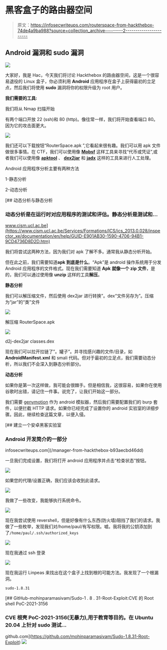# 黑客盒子的路由器空间

> 原文：<https://infosecwriteups.com/routerspace-from-hackthebox-74de4a9ba988?source=collection_archive---------2----------------------->

## Android 漏洞和 sudo 漏洞

![](img/105bbb480a2a9e6e9ab5647ce3571372.png)

大家好，我是 Hac，今天我们将讨论 Hackthebox 的路由器空间，这是一个很容易退役的 Linux 盒子，你必须利用 **Android** 应用程序在盒子上获得最初的立足点，然后我们将使用 **sudo** 漏洞将你的权限升级为 root 用户。

**我们需要的工具:**

我们将从 Nmap 扫描开始

有两个端口开放 22 (ssh)和 80 (http)。像往常一样，我们将开始查看端口 80。因为它的攻击面更大。

![](img/1bd819788f60337147e68560f16d6bf0.png)

我们还可以下载按钮“RouterSpace.apk ”,它看起来很有趣。我们可以用 apk 文件做很多事情。在 CTF，我们可以使用像 [**Mobsf**](https://github.com/MobSF/Mobile-Security-Framework-MobSF) 这样工具来寻找“代币或凭证”,或者我们可以使用像 [**apktool**](https://github.com/iBotPeaches/Apktool) 、 [**dex2jar**](https://www.kali.org/tools/dex2jar/) 和 [**jadx**](https://github.com/skylot/jadx) 这样的工具来进行人工处理。

Android 应用程序分析主要有两种方法

1-静态分析

2-动态分析

 [## 动态分析与静态分析

### 动态分析是在运行时对应用程序的测试和评估。静态分析是测试和…

www.cism.ucl.ac.be](https://www.cism.ucl.ac.be/Services/Formations/ICS/ics_2013.0.028/inspector_xe/documentation/en/help/GUID-E901AB30-1590-4706-94B1-9CD4736D8D2D.htm) 

我们将尝试这两种方法，因为我们对 apk 了解不多。通常我从静态分析开始。

但在此之前，我们需要知道**apk 到底是什么**。“Apk”是 android 操作系统用于分发 Android 应用程序的文件格式。现在我们需要知道 **Apk** **就像一个 zip 文件**，是的，我们可以通过使用像 **unzip** 这样的工具**解压**。

**静态分析**

我们可以解压缩文件，然后使用 dex2jar 进行转换”。dex“文件另存为”。压缩为“jar”的“类”文件

![](img/0b778268e3c859d65809a55549ef4ff0.png)

解压缩 RouterSpace.apk

![](img/bda8fb29781942666cd04f07dbc10b0f.png)

d2j-dex2jar classes.dex

现在我们可以拉开拉链了”。罐子”。并寻找感兴趣的文件/目录，如 **AndroidManifest.xml** 和 smali 代码。但对于最初的立足点，我们需要动态分析，所以我们不会深入到静态分析部分。

**动态分析**

如果你是第一次这样做，我可能会很棘手。但是相信我，这很容易，如果你在使用谷歌时出错，请记住一件事。说完了，让我们开始这一部分。

我们需要 [genymotion](https://www.genymotion.com/) 作为 android 模拟器，然后我们需要配置我们的 burp 套件，以便拦截 HTTP 请求。如果你已经完成了设置你的 android 实验室的详细步骤。因此，继续检查这篇文章，以便入侵。

[](/manager-from-hackthebox-b93aecbd46dd) [## 建立一个安卓黑客实验室

### Android 开发简介的一部分

infosecwriteups.com](/manager-from-hackthebox-b93aecbd46dd) 

一旦我们完成设置，我们将打开 android 应用程序并点击“检查状态”按钮。

![](img/8de51cb7d6be92d26ba29403d79ac596.png)

如果您的代理/设置正确，我们应该会收到此请求。

![](img/e8106f371fd78b63e66fe5b42b878125.png)

我做了一些改变，我能够执行系统命令。

![](img/1be1229138a87e68174d45270189841b.png)

现在我尝试使用 revershell，但是好像有什么东西(防火墙)阻挡了我们的请求。我做了一些枚举，发现我们对/home/paul/有写权限。嘘。我将我的公钥添加到了`/home/paul/.ssh/authorized_keys`

![](img/e728f16dc82d3b0151981d72b8678772.png)

现在我通过 ssh 登录

![](img/9871d9bb6388865dddcb9d4a41b7a39a.png)

现在我运行 Linpeas 来找出在这个盒子上找到根的可能方法。我发现了一个根漏洞。

```
sudo-1.8.31 
```

[](https://github.com/mohinparamasivam/Sudo-1.8.31-Root-Exploit) [## GitHub-mohinparamasivam/Sudo-1 . 8 . 31-Root-Exploit:CVE 的 Root shell PoC-2021-3156

### CVE 根壳 PoC-2021-3156(无暴力),用于教育等目的。在 Ubuntu 20.04 上针对 sudo 测试…

github.com](https://github.com/mohinparamasivam/Sudo-1.8.31-Root-Exploit) ![](img/a54a6e28014231ce1deb06f73dfa8b47.png)